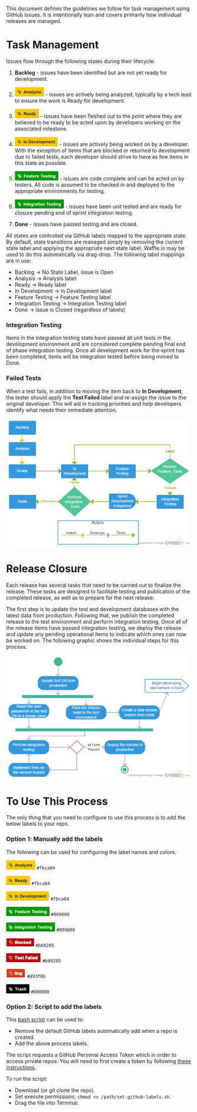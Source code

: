This document defines the guidelines we follow for task management using GitHub Issues.  It is intentionally lean and covers primarily how individual releases are managed.

# Task Management
Issues flow through the following states during their lifecycle:

1. **Backlog** - issues have been identified but are not yet ready for development.

2. ![Analysis Label](img-labels/analysis.png) - issues are actively being analyzed, typically by a tech lead to ensure the work is Ready for development.

2. ![Ready Label](img-labels/Ready.png) - issues have been fleshed out to the point where they are believed to be ready to be acted upon by developers working on the associated milestone.

3. ![In Development Label](img-labels/InDevelopment.png) - issues are actively being worked on by a developer.  With the exception of items that are blocked or returned to development due to failed tests, each developer should strive to have as few items in this state as possible.

4. ![Feature Testing Label](img-labels/FeatureTesting.png) - issues are code complete and can be acted on by testers.  All code is assumed to be checked in and deployed to the appropriate environments for testing.

5. ![Integration Testing Label](img-labels/IntegrationTesting.png) - issues have been unit tested and are ready for closure pending end of sprint integration testing.

6. **Done** - issues have passed testing and are closed.

All states are controlled via GitHub labels mapped to the appropriate state. By default, state transitions are managed simply by removing the current state label and applying the appropriate next state label.  Waffle.io may be used to do this automatically via drag-drop. The following label mappings are in use:

* Backlog -> No State Label, issue is Open
* Analysis -> Analysis label
* Ready -> Ready label
* In Development -> In Development label
* Feature Testing -> Feature Testing label
* Integration Testing -> Integration Testing label
* Done -> Issue is Closed (regardless of labels)

### Integration Testing
Items in the integration testing state have passed all unit tests in the development environment and are considered complete pending final end of phase integration testing.  Once all development work for the sprint has been completed, items will be integration tested before being moved to Done.

### Failed Tests
When a test fails, in addition to moving the item back to **In Development**, the tester should apply the **Test Failed** label and re-assign the issue to the original developer.  This will aid in tracking priorities and help developers identify what needs their immediate attention.

![Issue Management Process](flowcharts/software-development-process.png)

# Release Closure
Each release has several tasks that need to be carried out to finalize the release.  These tasks are designed to facilitate testing and publication of the completed release, as well as to prepare for the next release.

The first step is to update the test and development databases with the latest data from production.  Following that, we publish the completed release to the test environment and perform integration testing.  Once all of the release items have passed integration testing, we deploy the release and update any pending operational items to indicate which ones can now be worked on.  The following graphic shows the individual steps for this process.

![Sprint Closure Process](flowcharts/sprint-closure.png)

# To Use This Process

The only thing that you need to configure to use this process is to add the below labels to your repo.

### Option 1: Manually add the labels

The following can be used for configuring the label names and colors:

![Analysis](img-labels/analysis.png) `#fbca04`

![Ready Label](img-labels/Ready.png) `#fbca04`

![In Development Label](img-labels/InDevelopment.png) `#fbca04`

![Feature Testing Label](img-labels/FeatureTesting.png) `#009800`

![Integration Testing Label](img-labels/IntegrationTesting.png) `#009800`

![Blocked Label](img-labels/blocked.png) `#b60205`

![Test Failed Label](img-labels/testFailed.png) `#b60205`

![Bug Label](img-labels/bug.png) `#d93f0b`

![Trash](img-labels/Trash.png) `#000000`

### Option 2: Script to add the labels

This [bash script](/set-github-labels.sh) can be used to:
* Remove the default GitHub labels automatically add when a repo is created.
* Add the above process labels.

The script requests a GitHub Personal Access Token which in order to access private repos. You will need to first create a token by following [these instructions](https://help.github.com/articles/creating-an-access-token-for-command-line-use/).

To run the script:
* Download (or git clone the repo).
* Set execute permissions; `chmod +x /path/set-github-labels.sh`.
* Drag the file into Terminal.

